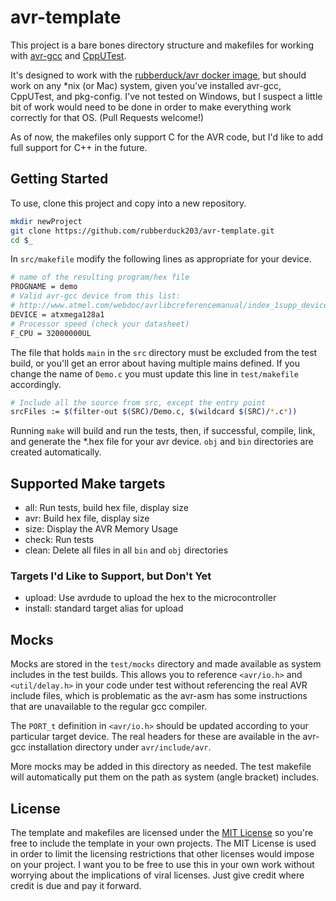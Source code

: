 # avr-template

This project is a bare bones directory structure and makefiles for working with [avr-gcc][avr-gcc] and [CppUTest][cpputest]. 

It's designed to work with the [rubberduck/avr docker image][avr-docker], but should work on any *nix (or Mac) system, given you've installed avr-gcc, CppUTest, and pkg-config.
I've not tested on Windows, but I suspect a little bit of work would need to be done in order to make everything work correctly for that OS. (Pull Requests welcome!)

As of now, the makefiles only support C for the AVR code, but I'd like to add full support for C++ in the future. 

[avr-gcc]: http://www.atmel.com/webdoc/avrlibcreferencemanual/overview_1overview_gcc.html
[cpputest]: http://cpputest.github.io/
[avr-docker]: https://hub.docker.com/r/rubberduck/avr/

## Getting Started
To use, clone this project and copy into a new repository.

```bash
mkdir newProject
git clone https://github.com/rubberduck203/avr-template.git
cd $_
```

In `src/makefile` modify the following lines as appropriate for your device.

```bash
# name of the resulting program/hex file
PROGNAME = demo
# Valid avr-gcc device from this list: 
# http://www.atmel.com/webdoc/avrlibcreferencemanual/index_1supp_devices.html
DEVICE = atxmega128a1
# Processor speed (check your datasheet)
F_CPU = 32000000UL
```

The file that holds `main` in the `src` directory must be excluded from the test build,
or you'll get an error about having multiple mains defined.
If you change the name of `Demo.c` you must update this line in `test/makefile` accordingly.

```bash
# Include all the source from src, except the entry point
srcFiles := $(filter-out $(SRC)/Demo.c, $(wildcard $(SRC)/*.c*))
```

Running `make` will build and run the tests, then, if successful, compile, link, and generate the *.hex file for your avr device.
`obj` and `bin` directories are created automatically.

## Supported Make targets

- all: Run tests, build hex file, display size
- avr: Build hex file, display size
- size: Display the AVR Memory Usage
- check: Run tests
- clean: Delete all files in all `bin` and `obj` directories

### Targets I'd Like to Support, but Don't Yet

- upload: Use avrdude to upload the hex to the microcontroller
- install: standard target alias for upload

## Mocks

Mocks are stored in the `test/mocks` directory and made available as system includes in the test builds.
This allows you to reference `<avr/io.h>` and `<util/delay.h>` in your code under test without referencing the real AVR include files, which is problematic as the avr-asm has some instructions that are unavailable to the regular gcc compiler.

The `PORT_t` definition in `<avr/io.h>` should be updated according to your particular target device.
The real headers for these are available in the avr-gcc installation directory under `avr/include/avr`.

More mocks may be added in this directory as needed. The test makefile will automatically put them on the path as system (angle bracket) includes.

## License

The template and makefiles are licensed under the [MIT License](LICENSE) so you're free to include the template in your own projects. The MIT License is used in order to limit the licensing restrictions that other licenses would impose on your project. I want you to be free to use this in your own work without worrying about the implications of viral licenses. Just give credit where credit is due and pay it forward.